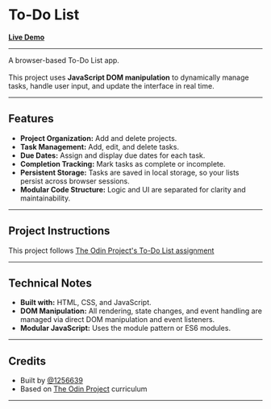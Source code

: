 # To-Do List

[**Live Demo**](http://1256639.github.io/to-do-list)

---

A browser-based To-Do List app.<br><br>
This project uses **JavaScript DOM manipulation** to dynamically manage tasks, handle user input, and update the interface in real time.

---

## Features

- **Project Organization:** Add and delete projects.
- **Task Management:** Add, edit, and delete tasks.
- **Due Dates:** Assign and display due dates for each task.
- **Completion Tracking:** Mark tasks as complete or incomplete.
- **Persistent Storage:** Tasks are saved in local storage, so your lists persist across browser sessions.
- **Modular Code Structure:** Logic and UI are separated for clarity and maintainability.

---

## Project Instructions

This project follows [The Odin Project's To-Do List assignment](https://www.theodinproject.com/lessons/node-path-javascript-todo-list)

---

## Technical Notes

- **Built with:** HTML, CSS, and JavaScript.
- **DOM Manipulation:** All rendering, state changes, and event handling are managed via direct DOM manipulation and event listeners.
- **Modular JavaScript:** Uses the module pattern or ES6 modules.

---

## Credits

- Built by [@1256639](https://github.com/1256639)
- Based on [The Odin Project](https://www.theodinproject.com/) curriculum

---